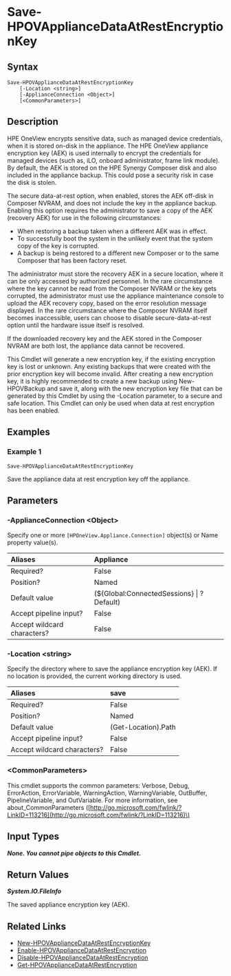 ﻿---
description: Generate a new HPE Synergy Composer appliance encryption key.
---

# Save-HPOVApplianceDataAtRestEncryptionKey

## Syntax

```text
Save-HPOVApplianceDataAtRestEncryptionKey
    [-Location <string>]
    [-ApplianceConnection <Object>]
    [<CommonParameters>]
```

## Description

HPE OneView encrypts sensitive data, such as managed device credentials, when it is stored on-disk in the appliance. The HPE OneView appliance encryption key (AEK) is used internally to encrypt the credentials for managed devices (such as, iLO, onboard administrator, frame link module). By default, the AEK is stored on the HPE Synergy Composer disk and also included in the appliance backup. This could pose a security risk in case the disk is stolen.

The secure data-at-rest option, when enabled, stores the AEK off-disk in Composer NVRAM, and does not include the key in the appliance backup. Enabling this option requires the administrator to save a copy of the AEK (recovery AEK) for use in the following circumstances:

* When restoring a backup taken when a different AEK was in effect.
* To successfully boot the system in the unlikely event that the system copy of the key is corrupted.
* A backup is being restored to a different new Composer or to the same Composer that has been factory reset.

The administrator must store the recovery AEK in a secure location, where it can be only accessed by authorized personnel. In the rare circumstance where the key cannot be read from the Composer NVRAM or the key gets corrupted, the administrator must use the appliance maintenance console to upload the AEK recovery copy, based on the error resolution message displayed. In the rare circumstance where the Composer NVRAM itself becomes inaccessible, users can choose to disable secure-data-at-rest option until the hardware issue itself is resolved.

If the downloaded recovery key and the AEK stored in the Composer NVRAM are both lost, the appliance data cannot be recovered.

This Cmdlet will generate a new encryption key, if the existing encryption key is lost or unknown.  Any existing backups that were created with the prior encryption key will become invalid.  After creating a new encryption key, it is highly recommended to create a new backup using New-HPOVBackup and save it, along with the new encryption key file that can be generated by this Cmdlet by using the -Location parameter, to a secure and safe location.  This Cmdlet can only be used when data at rest encryption has been enabled.

## Examples

###  Example 1 

```text
Save-HPOVApplianceDataAtRestEncryptionKey
```

Save the appliance data at rest encryption key off the appliance.

## Parameters

### -ApplianceConnection &lt;Object&gt;

Specify one or more `[HPOneView.Appliance.Connection]` object(s) or Name property value(s).

| Aliases | Appliance |
| :--- | :--- |
| Required? | False |
| Position? | Named |
| Default value | (${Global:ConnectedSessions} &vert; ? Default) |
| Accept pipeline input? | False |
| Accept wildcard characters? | False |

### -Location &lt;string&gt;

Specify the directory where to save the appliance encryption key (AEK).  If no location is provided, the current working directory is used.

| Aliases | save |
| :--- | :--- |
| Required? | False |
| Position? | Named |
| Default value | (Get-Location).Path |
| Accept pipeline input? | False |
| Accept wildcard characters? | False |

### &lt;CommonParameters&gt;

This cmdlet supports the common parameters: Verbose, Debug, ErrorAction, ErrorVariable, WarningAction, WarningVariable, OutBuffer, PipelineVariable, and OutVariable. For more information, see about\_CommonParameters \([http://go.microsoft.com/fwlink/?LinkID=113216](http://go.microsoft.com/fwlink/?LinkID=113216)\)

## Input Types

_**None.  You cannot pipe objects to this Cmdlet.**_

## Return Values

_**System.IO.FileInfo**_

The saved appliance encryption key (AEK).

## Related Links

* [New-HPOVApplianceDataAtRestEncryptionKey](new-hpovappliancedataatrestencryptionkey.md)
* [Enable-HPOVApplianceDataAtRestEncryption](enable-hpovappliancedataatrestencryption.md)
* [Disable-HPOVApplianceDataAtRestEncryption](disable-hpovappliancedataatrestencryption.md)
* [Get-HPOVApplianceDataAtRestEncryption](get-hpovappliancedataatrestencryption.md)
